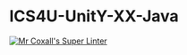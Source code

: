 # ICS4U-UnitY-XX-Java

[![Mr Coxall's Super Linter](https://github.com/ics4u-1-2022/ICS4U-UnitY-XX-Java/workflows/Mr%20Coxall's%20Super%20Linter/badge.svg)](https://github.com/ics4u-1-2022/ICS4U-UnitY-XX-Java/actions)
